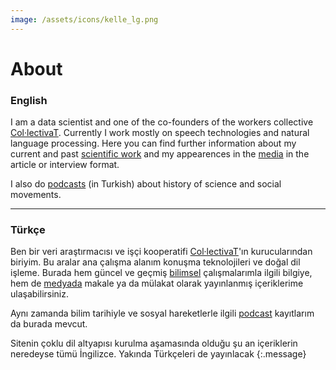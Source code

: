 ```yaml
---
image: /assets/icons/kelle_lg.png
---
```


# About

### English

I am a data scientist and one of the co-founders of the workers collective [Col·lectivaT][coop].
Currently I work mostly on speech technologies and natural language processing.
Here you can find further information about my current and past
[scientific work][science] and my appearences in the [media][in-media] in the 
article or interview format.

I also do [podcasts](/podcast) (in Turkish) about history of science and social movements.

---
### Türkçe

Ben bir veri araştırmacısı ve işçi kooperatifi [Col·lectivaT][coop]'ın kurucularından biriyim.
Bu aralar ana çalışma alanım konuşma teknolojileri ve doğal dil işleme.
Burada hem güncel ve geçmiş [bilimsel][science] çalışmalarımla ilgili bilgiye, 
hem de [medyada][in-media] makale ya da mülakat olarak yayınlanmış içeriklerime ulaşabilirsiniz.

Aynı zamanda bilim tarihiyle ve sosyal hareketlerle ilgili [podcast][podcast] kayıtlarım da burada mevcut.

Sitenin çoklu dil altyapısı kurulma aşamasında olduğu şu an içeriklerin neredeyse tümü İngilizce. Yakında Türkçeleri de yayınlacak
{:.message}

[coop]: https://collectivat.cat
[science]: /science/
[podcast]: /podcast/
[in-media]: /in-media/
